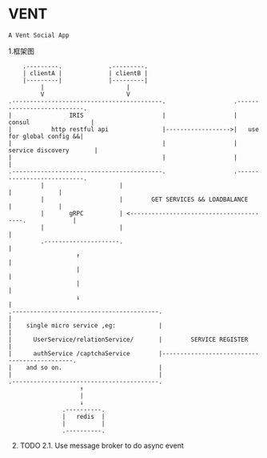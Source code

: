 VENT
======
`A Vent Social App`


1.框架图

        .---------.             .---------.
        | clientA |             | clientB |
        |---------|             |---------|
             |                       |
             V                       V
    .------------------------------------------.                   .---------------------------.
    |                IRIS                      |                   |    consul                 |
    |           http restful api               |------------------>|   use for global config &&|
    |                                          |                   |   service discovery       |
    |                                          |                   |                           |
    .------------------------------------------.                   .---------------------------.
             |                     |                                          |             |
             |                     |        GET SERVICES && LOADBALANCE       |             |
             |       gRPC          | <----------------------------------------.             |
             |                     |                                                        |
             .---------------------.                                                        |
                       ↑                                                                   |
                       |                                                                    |
                       |                                                                    |
                       ↓                                                                   |
    .-----------------------------------------.                                             |
    |    single micro service ,eg:            |                                             |
    |      UserService/relationService/       |        SERVICE REGISTER                     |
    |      authService /captchaService        |---------------------------------------------.
    |    and so on.                           |
    |                                         |
    .-----------------------------------------.
                        ↑
                        |
                        ↓
                   .----------.
                   |   redis  |
                   |          |
                   .----------.
                   
                   
2. TODO
 2.1. Use message broker to do async event
